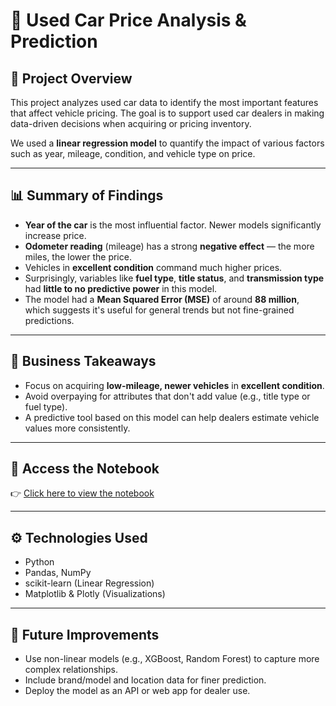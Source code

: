 # 🧾 Used Car Price Analysis & Prediction

## 📌 Project Overview

This project analyzes used car data to identify the most important features that affect vehicle pricing. The goal is to support used car dealers in making data-driven decisions when acquiring or pricing inventory.

We used a **linear regression model** to quantify the impact of various factors such as year, mileage, condition, and vehicle type on price.

---

## 📊 Summary of Findings

- **Year of the car** is the most influential factor. Newer models significantly increase price.
- **Odometer reading** (mileage) has a strong **negative effect** — the more miles, the lower the price.
- Vehicles in **excellent condition** command much higher prices.
- Surprisingly, variables like **fuel type**, **title status**, and **transmission type** had **little to no predictive power** in this model.
- The model had a **Mean Squared Error (MSE)** of around **88 million**, which suggests it's useful for general trends but not fine-grained predictions.

---

## 🎯 Business Takeaways

- Focus on acquiring **low-mileage, newer vehicles** in **excellent condition**.
- Avoid overpaying for attributes that don't add value (e.g., title type or fuel type).
- A predictive tool based on this model can help dealers estimate vehicle values more consistently.

---

## 🔗 Access the Notebook

👉 [Click here to view the notebook](./prompt_II.ipynb)

---

## ⚙️ Technologies Used

- Python
- Pandas, NumPy
- scikit-learn (Linear Regression)
- Matplotlib & Plotly (Visualizations)

---

## 🚀 Future Improvements

- Use non-linear models (e.g., XGBoost, Random Forest) to capture more complex relationships.
- Include brand/model and location data for finer prediction.
- Deploy the model as an API or web app for dealer use.
